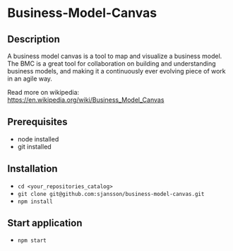 # Business-Model-Canvas

## Description
A business model canvas is a tool to map and visualize a business model. The BMC is a great tool for collaboration on building and understanding business models, and making it a continuously ever evolving piece of work in an agile way.

Read more on wikipedia: https://en.wikipedia.org/wiki/Business_Model_Canvas

## Prerequisites
- node installed
- git installed

## Installation
- `cd <your_repositories_catalog>`
- `git clone git@github.com:sjansson/business-model-canvas.git`
- `npm install`

## Start application
- `npm start`
